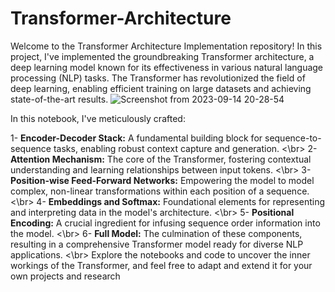 # Transformer-Architecture

Welcome to the Transformer Architecture Implementation repository! In this project, I've implemented the groundbreaking Transformer architecture, a deep learning model known for its effectiveness in various natural language processing (NLP) tasks. The Transformer has revolutionized the field of deep learning, enabling efficient training on large datasets and achieving state-of-the-art results.
![Screenshot from 2023-09-14 20-28-54](https://github.com/hamidrezayaghobi/Transformer-Architecture/assets/59170724/ff2b3856-3725-4c67-a1bb-3e43d7f1adbe)

In this notebook, I've meticulously crafted:

1- **Encoder-Decoder Stack:** A fundamental building block for sequence-to-sequence tasks, enabling robust context capture and generation. <\br>
2- **Attention Mechanism:** The core of the Transformer, fostering contextual understanding and learning relationships between input tokens. <\br>
3- **Position-wise Feed-Forward Networks:** Empowering the model to model complex, non-linear transformations within each position of a sequence. <\br>
4- **Embeddings and Softmax:** Foundational elements for representing and interpreting data in the model's architecture. <\br>
5- **Positional Encoding:** A crucial ingredient for infusing sequence order information into the model. <\br>
6- **Full Model:** The culmination of these components, resulting in a comprehensive Transformer model ready for diverse NLP applications. <\br>
Explore the notebooks and code to uncover the inner workings of the Transformer, and feel free to adapt and extend it for your own projects and research
